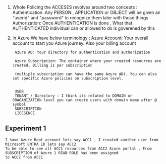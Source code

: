 1) Whole Policing the ACCESES revolves around two concepts :
        Authentication: Any PERSON , APPLICATION or OBJECT will be given an "userid" and "password" 
                        to recognize them later with those things 
        Authorization:  Once AUTHENTICATION is done , What that AUTHENTICATED individual can or allowed
                        to do is goverened by this 

2) In Azure We have below terminology :
        Azure Account: Your overall account to start you Azure journey. Also your billing account

        Azure AD: Your directory for authentication and authorization

        Azure Subscription: The container where your created resources are created. Billing is per subscription

        (multiple subscription can have the same Azure AD). You can also set specific Azure policies on subscription level.

        
        USER 
        TENANT / Directory : I think its related to DOMAIN or ORAGANIZATION level you can create users with domain name after @ symbol
        SUBSCRIPTION
        LICESENCE


## Experiment 1 
    I have Azure Root account lets say ACC1 , I created another user from Microsoft ENTRA ID lets say ACC2 
    To be able to see all ACC1 resources from ACC2 Azure portal , From SUBSCRIPTION of Azure 1 READ ROLE has been assigned 
    to ACC2 from ACC1

